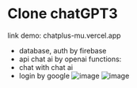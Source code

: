 # Clone chatGPT3
link demo: chatplus-mu.vercel.app
* database, auth by firebase
* api chat ai by openai
functions:
* chat with chat ai
* login by google
![image](https://user-images.githubusercontent.com/101584126/236275467-a3cb1add-d840-4acc-a879-931d805c05ab.png)
![image](https://user-images.githubusercontent.com/101584126/236275264-18a04c69-1547-4904-b0ee-94dcdc254713.png)

